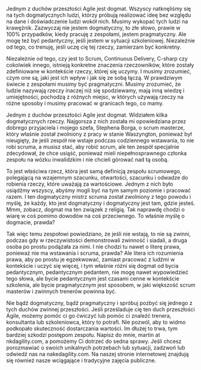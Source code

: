 Jednym z duchów przeszłości Agile jest dogmat. Wszyscy natknęliśmy się na tych dogmatycznych ludzi, którzy próbują realizować ideę bez względu na dane i doświadczenie ludzi wokół nich. Musimy wykopać tych ludzi na krawężnik. Zazwyczaj nie jestem dogmatyczny, to złe słowo, prawie w 100% przypadków, kiedy pracuję z zespołami, jestem pragmatyczny. Ale mogę też być pedantyczny, jeśli jestem w sytuacji szkoleniowej. Niezależnie od tego, co trenuję, jeśli uczę cię tej rzeczy, zamierzam być konkretny.

Niezależnie od tego, czy jest to Scrum, Continuous Delivery, C-sharp czy cokolwiek innego, istnieją konkretne znaczenia rzeczowników, które zostały zdefiniowane w kontekście rzeczy, której się uczymy. I musimy zrozumieć, czym one są, jaki jest ich wpływ i jak się ze sobą łączą. W prawdziwym świecie z zespołami musimy być pragmatyczni. Musimy zrozumieć, że ludzie nazywają rzeczy inaczej niż się spodziewamy, mają inną wiedzę i umiejętności, pochodzą z różnych miejsc, w których używają rzeczy na różne sposoby i musimy pracować w granicach tego, co mamy.

Jednym z duchów przeszłości Agile jest dogmat. Widziałem kilka dogmatycznych rzeczy. Najgorsza z nich została mi opowiedziana przez dobrego przyjaciela i mojego szefa, Stephena Borga, o scrum masterze, który właśnie został zwolniony z pracy w stanie Waszyngton, ponieważ był nieugięty, że jeśli zespół nie wstaje podczas codziennego wstawania, to nie robi scruma, a musisz stać, aby robić scrum, ale ten zespół specjalnie zdecydował, że chce usiąść, ponieważ mieli niepełnosprawnego członka zespołu na wózku inwalidzkim i nie chcieli górować nad tą osobą.

To jest właściwa rzecz, która jest samą definicją zespołu scrumowego, polegającą na wzajemnym szacunku, otwartości, szacunku i odwadze do robienia rzeczy, które uważają za wartościowe. Jednym z nich było usiądźmy wszyscy, abyśmy mogli być na tym samym poziomie i pracować razem. I ten dogmatyczny mistrz scruma został zwolniony z tego powodu i myślę, że każdy, kto jest dogmatyczny i dogmatyczny jest tam, gdzie jesteś. Mmm, zobacz, dogmat ma ten związek z religią. Tak naprawdę chodzi o wiarę w coś pomimo dowodów na coś przeciwnego. To właśnie myślę o dogmacie, prawda?

Tak więc temu zespołowi powiedziano, że jeśli nie wstają, to nie są zwinni, podczas gdy w rzeczywistości demonstrowali zwinność i siadali, a druga osoba po prostu podążała za nimi. I nie chodzi tu nawet o literę prawa, ponieważ nie ma wstawania i scruma, prawda? Ale litera ich rozumienia prawa, aby po prostu je egzekwować, zamiast pracować z ludźmi w kontekście i uczyć się więcej, i tym właśnie różni się dogmat od bycia pedantycznym, pedantycznym pedantem, nie mogę nawet wypowiedzieć tego słowa, ale bycie pedantycznym jest czasami cenne w kontekście szkolenia, ale bycie pragmatycznym jest sposobem, w jaki większość scrum masterów i zwinnych trenerów powinna być.

Nie bądź dogmatyczny, bądź pragmatyczny i spróbuj pozbyć się jednego z tych duchów zwinnej przeszłości. Jeśli prześladuje cię ten duch przeszłości Agile, możemy pomóc ci go ćwiczyć lub pomóc ci znaleźć trenera, konsultanta lub szkoleniowca, który to potrafi. Nie pozwól, aby to widmo podkopało skuteczność dostarczania wartości. Im dłużej to trwa, tym bardziej szkodzi postępom zespołu. Napisz do mnie, martin at nkdagility.com, a pomożemy Ci dotrzeć do sedna sprawy. Jeśli chcesz porozmawiać o swoich unikalnych potrzebach lub sytuacji, zadzwoń lub odwiedź nas na nakedagility.com. Na naszej stronie internetowej znajdują się również nasze wciągające i tradycyjne zajęcia publiczne.